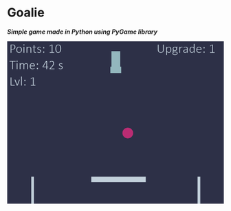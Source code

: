# Goalie
***Simple game made in Python using PyGame library***

![Screen form game](https://github.com/MiiiZawadzki/Goalie/blob/master/screenshots/goalie3.png)
